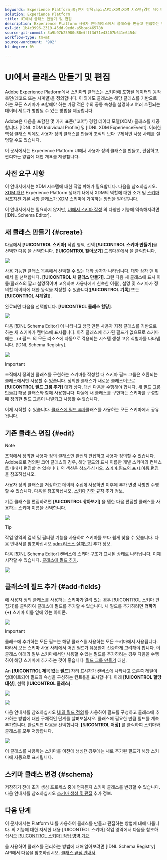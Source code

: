```yaml
---
keywords: Experience Platform;홈;인기 항목;api;API;XDM;XDM 시스템;경험 데이터 모델;데이터 모델;ui;작업 공간;클래스;클래스;
solution: Experience Platform
title: UI에서 클래스 만들기 및 편집
description: Experience Platform 사용자 인터페이스에서 클래스를 만들고 편집하는 방법을 알아봅니다.
exl-id: 1b4c3996-2319-45dd-9edd-a5bcad46578b
source-git-commit: 3a9b97b25980d88e0fff3d71e43407b641e6454d
workflow-type: tm+mt
source-wordcount: '902'
ht-degree: 0%

---
```


# UI에서 클래스 만들기 및 편집

Adobe Experience Platform에서 스키마의 클래스는 스키마에 포함될 데이터의 동작 측면(레코드 또는 시계열)을 정의합니다. 이 외에도 클래스는 해당 클래스를 기반으로 하는 모든 스키마가 포함해야 하는 가장 적은 수의 공통 속성을 설명하고 여러 호환되는 데이터 세트가 병합될 수 있는 방법을 제공합니다.

Adobe은 다음을 포함한 몇 가지 표준(&quot;코어&quot;) 경험 데이터 모델(XDM) 클래스를 제공합니다. [!DNL XDM Individual Profile] 및 [!DNL XDM ExperienceEvent]. 이러한 핵심 클래스 외에도 사용자 정의 클래스를 만들어 조직의 보다 구체적인 사용 사례를 설명할 수도 있습니다.

이 문서에서는 Experience Platform UI에서 사용자 정의 클래스를 만들고, 편집하고, 관리하는 방법에 대한 개요를 제공합니다.

## 사전 요구 사항

이 안내서에서는 XDM 시스템에 대한 작업 이해가 필요합니다. 다음을 참조하십시오. [XDM 개요](../../home.md) Experience Platform 생태계 내에서 XDM의 역할에 대한 소개 및 [스키마 컴포지션 기본 사항](../../schema/composition.md) 클래스가 XDM 스키마에 기여하는 방법을 알아봅니다.

이 안내서에서는 필요하지 않지만, [UI에서 스키마 작성](../../tutorials/create-schema-ui.md) 의 다양한 기능에 익숙해지려면 [!DNL Schema Editor].

## 새 클래스 만들기 {#create}

다음에서 **[!UICONTROL 스키마]** 작업 영역, 선택 **[!UICONTROL 스키마 만들기]**&#x200B;을 선택한 다음 을 선택합니다. **[!UICONTROL 찾아보기]** 드롭다운에서 을 클릭합니다.

![](../../images/ui/resources/classes/browse-classes.png)

사용 가능한 클래스 목록에서 선택할 수 있는 대화 상자가 나타납니다. 대화 상자 맨 위에서 을 선택합니다. **[!UICONTROL 새 클래스 만들기]**. 그런 다음 새 클래스에 표시 이름(클래스의 짧고 설명적이며 고유하며 사용자에게 친숙한 이름), 설명 및 스키마가 정의할 데이터에 대한 동작을 지정할 수 있습니다(**[!UICONTROL 기록]** 또는 **[!UICONTROL 시계열]**).

완료되면 다음을 선택합니다. **[!UICONTROL 클래스 할당]**.

![](../../images/ui/resources/classes/class-details.png)

다음 [!DNL Schema Editor] 이 나타나고 방금 만든 사용자 지정 클래스를 기반으로 하는 새 스키마가 캔버스에 표시됩니다. 아직 클래스에 추가된 필드가 없으므로 스키마에는 `_id` 필드: 의 모든 리소스에 자동으로 적용되는 시스템 생성 고유 식별자를 나타냅니다. [!DNL Schema Registry].

![](../../images/ui/resources/classes/schema.png)

>[!IMPORTANT]
>
>조직에서 정의한 클래스를 구현하는 스키마를 작성할 때 스키마 필드 그룹은 호환되는 클래스에서만 사용할 수 있습니다. 정의한 클래스가 새로운 클래스이므로 **[!UICONTROL 필드 그룹 추가]** 대화 상자. 대신 다음을 수행해야 합니다. [새 필드 그룹 만들기](./field-groups.md#create) 해당 클래스와 함께 사용합니다. 다음에 새 클래스를 구현하는 스키마를 구성할 때 정의한 필드 그룹이 나열되고 사용할 수 있습니다.

이제 시작할 수 있습니다. [클래스에 필드 추가](#add-fields)클래스를 사용하는 모든 스키마에서 공유됩니다.

## 기존 클래스 편집 {#edit}

>[!NOTE]
>
>조직에서 정의한 사용자 정의 클래스만 완전히 편집하고 사용자 정의할 수 있습니다. Adobe으로 정의된 코어 클래스의 경우, 해당 필드의 표시 이름만 개별 스키마의 컨텍스트 내에서 편집할 수 있습니다. 의 섹션을 참조하십시오. [스키마 필드의 표시 이름 편집](./schemas.md#display-names) 을 참조하십시오.
>
>사용자 정의 클래스를 저장하고 데이터 수집에 사용하면 이후에 추가 변경 사항만 수행할 수 있습니다. 다음을 참조하십시오. [스키마 진화 규칙](../../schema/composition.md#evolution) 추가 정보.

기존 클래스를 편집하려면 **[!UICONTROL 찾아보기]** 을 탭한 다음 편집할 클래스를 사용하는 스키마 이름을 선택합니다.

![](../../images/ui/resources/classes/select-for-edit.png)

>[!TIP]
>
>작업 영역의 검색 및 필터링 기능을 사용하여 스키마를 보다 쉽게 찾을 수 있습니다. 다음 안내서를 참조하십시오 [xdm 리소스 살펴보기](../explore.md) 추가 정보.

다음 [!DNL Schema Editor] 캔버스에 스키마 구조가 표시된 상태로 나타납니다. 이제 시작할 수 있습니다. [클래스에 필드 추가](#add-fields).

![](../../images/ui/resources/classes/edit.png)

## 클래스에 필드 추가 {#add-fields}

에 사용자 정의 클래스를 사용하는 스키마가 열려 있는 경우 [!UICONTROL 스키마 편집기]를 클릭하여 클래스에 필드를 추가할 수 있습니다. 새 필드를 추가하려면 **더하기(+)** 스키마 이름 옆에 있는 아이콘.

![](../../images/ui/resources/classes/add-field.png)

>[!IMPORTANT]
>
>클래스에 추가하는 모든 필드는 해당 클래스를 사용하는 모든 스키마에서 사용됩니다. 따라서 모든 스키마 사용 사례에서 어떤 필드가 유용한지 신중하게 고려해야 합니다. 이 클래스 아래의 일부 스키마에서만 사용할 수 있는 필드를 추가하려는 경우 다음을 수행하여 해당 스키마에 추가하는 것이 좋습니다. [필드 그룹 만들기](./field-groups.md#create) 대신,

An **[!UICONTROL 제목 없는 필드]** 자리 표시자가 캔버스에 나타나고 오른쪽 레일이 업데이트되어 필드의 속성을 구성하는 컨트롤을 표시합니다. 아래 **[!UICONTROL 할당 대상]**, 선택 **[!UICONTROL 클래스]**.

![](../../images/ui/resources/classes/assign-to-class.png)

![](../../images/ui/resources/classes/assign-to-class.png)

다음 안내서를 참조하십시오 [UI의 필드 정의](../fields/overview.md#define) 를 사용하여 필드를 구성하고 클래스에 추가하는 방법에 대한 구체적인 단계를 살펴보십시오. 클래스에 필요한 만큼 필드를 계속 추가합니다. 완료되면 다음을 선택합니다. **[!UICONTROL 저장]** 를 클릭하여 스키마와 클래스를 모두 저장합니다.

![](../../images/ui/resources/classes/save.png)

이 클래스를 사용하는 스키마를 이전에 생성한 경우에는 새로 추가된 필드가 해당 스키마에 자동으로 표시됩니다.

## 스키마 클래스 변경 {#schema}

저장하기 전에 초기 생성 프로세스 중에 언제든지 스키마 클래스를 변경할 수 있습니다. 다음 안내서를 참조하십시오 [스키마 생성 및 편집](./schemas.md#change-class) 추가 정보.

## 다음 단계

이 문서에서는 Platform UI를 사용하여 클래스를 만들고 편집하는 방법에 대해 다룹니다. 의 기능에 대한 자세한 내용 [!UICONTROL 스키마] 작업 영역에서 다음을 참조하십시오 [[!UICONTROL 스키마] 작업 영역 개요](../overview.md).

을 사용하여 클래스를 관리하는 방법에 대해 알아보려면 [!DNL Schema Registry] API에서 다음을 참조하십시오. [클래스 끝점 안내서](../../api/classes.md).

